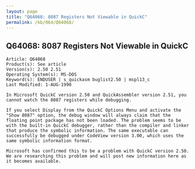 ```yaml
---
layout: page
title: "Q64068: 8087 Registers Not Viewable in QuickC"
permalink: /kb/064/Q64068/
---
```


## Q64068: 8087 Registers Not Viewable in QuickC

	Article: Q64068
	Product(s): See article
	Version(s): 2.50 2.51
	Operating System(s): MS-DOS
	Keyword(s): ENDUSER | s_quickasm buglist2.50 | mspl13_c
	Last Modified: 1-AUG-1990
	
	In Microsoft QuickC version 2.50 and QuickAssembler version 2.51, you
	cannot watch the 8087 registers while debugging.
	
	If you select Display from the QuickC Options Menu and activate the
	"Show 8087" option, the debug window will always claim that the
	floating point package has not been loaded. The problem seems to be
	with the built-in QuickC debugger, rather than the compiler and linker
	that produce the symbolic information. The same executable can
	successfully be debugged under CodeView version 3.00, which uses the
	same symbolic information format.
	
	Microsoft has confirmed this to be a problem with QuickC version 2.50.
	We are researching this problem and will post new information here as
	it becomes available.
